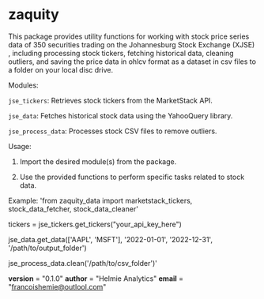 # zaquity

This package provides utility functions for working with stock price series data of 350 securities trading on the Johannesburg Stock Exchange (XJSE) , including processing stock tickers, fetching historical data, cleaning outliers, and saving the price data in ohlcv format as a dataset in csv files to a folder on your local disc drive.

Modules:

`jse_tickers`: Retrieves stock tickers from the MarketStack API.

`jse_data`: Fetches historical stock data using the YahooQuery library.

`jse_process_data`: Processes stock CSV files to remove outliers.

Usage:

1. Import the desired module(s) from the package.
   
2. Use the provided functions to perform specific tasks related to stock data.

Example:
'from zaquity_data import marketstack_tickers, stock_data_fetcher, stock_data_cleaner'

tickers = jse_tickers.get_tickers("your_api_key_here")

jse_data.get_data(['AAPL', 'MSFT'], '2022-01-01', '2022-12-31', '/path/to/output_folder')

jse_process_data.clean('/path/to/csv_folder')'



__version__ = "0.1.0"
__author__ = "Helmie Analytics"
__email__ = "francoishemie@outlool.com"

